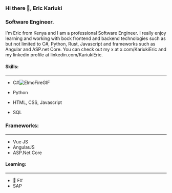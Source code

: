 ### Hi there 👋, Eric Kariuki

### Software Engineer.

I'm Eric from Kenya and I am a professional Software Engineer. I really enjoy learning and working with bock frontend and backend technologies such as but not limited to C#, Python, Rust, Javascript and frameworks such as Angular and ASP.net Core. You can check out my x at x.com/KariukiEric and my linkedin profile at linkedin.com/KariukiEric.

#### Skills:
---
- C#![ElmoFireGIF](https://github.com/KariukiEric/KariukiEric/assets/156504049/8ffc5c1b-7be5-411c-bd14-c3039969da39)

- Python
- HTML, CSS, Javascript
- SQL

### Frameworks:
---
- Vue JS
- AngularJS
- ASP.Net Core

#### Learning:
---
- 🔭 F#
- SAP


